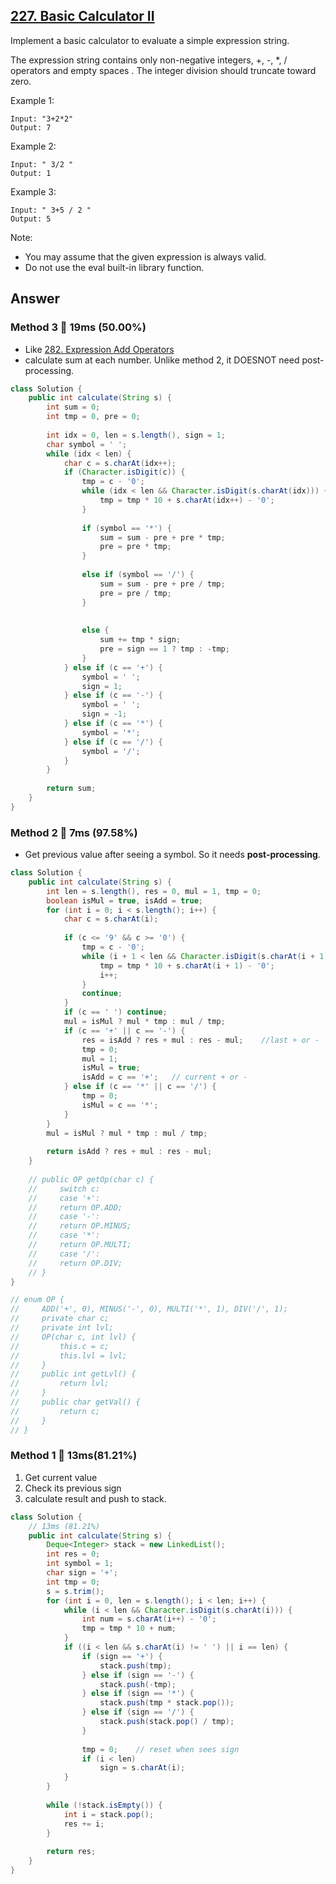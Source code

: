 ## [227. Basic Calculator II](https://leetcode.com/problems/basic-calculator-ii/)

Implement a basic calculator to evaluate a simple expression string.

The expression string contains only non-negative integers, +, -, *, / operators and empty spaces . The integer division should truncate toward zero.

Example 1:
```
Input: "3+2*2"
Output: 7
```
Example 2:
```
Input: " 3/2 "
Output: 1
```
Example 3:
```
Input: " 3+5 / 2 "
Output: 5
```
Note:

- You may assume that the given expression is always valid.
- Do not use the eval built-in library function.

## Answer

### Method 3 :rabbit: 19ms (50.00%)

- Like [282. Expression Add Operators](https://github.com/weltond/DataStructure/blob/master/LeetCode/backtracking/282-Expression-Add-Operators.md)
- calculate sum at each number. Unlike method 2, it DOESNOT need post-processing.

```java
class Solution {
    public int calculate(String s) {
        int sum = 0;
        int tmp = 0, pre = 0;
        
        int idx = 0, len = s.length(), sign = 1;
        char symbol = ' ';
        while (idx < len) {
            char c = s.charAt(idx++);
            if (Character.isDigit(c)) {
                tmp = c - '0';
                while (idx < len && Character.isDigit(s.charAt(idx))) {
                    tmp = tmp * 10 + s.charAt(idx++) - '0';
                }
                
                if (symbol == '*') {
                    sum = sum - pre + pre * tmp;
                    pre = pre * tmp;
                }
                    
                else if (symbol == '/') {
                    sum = sum - pre + pre / tmp;
                    pre = pre / tmp;
                }
                    
                
                else {
                    sum += tmp * sign; 
                    pre = sign == 1 ? tmp : -tmp;
                }
            } else if (c == '+') {
                symbol = ' ';
                sign = 1;
            } else if (c == '-') {
                symbol = ' ';
                sign = -1;
            } else if (c == '*') {
                symbol = '*';
            } else if (c == '/') {
                symbol = '/';
            }
        }
        
        return sum;
    }
}
```

### Method 2 :rocket: 7ms (97.58%)
- Get previous value after seeing a symbol. So it needs **post-processing**.

```java
class Solution {
    public int calculate(String s) {
        int len = s.length(), res = 0, mul = 1, tmp = 0;
        boolean isMul = true, isAdd = true;
        for (int i = 0; i < s.length(); i++) {
            char c = s.charAt(i);
            
            if (c <= '9' && c >= '0') {
                tmp = c - '0';
                while (i + 1 < len && Character.isDigit(s.charAt(i + 1))) {
                    tmp = tmp * 10 + s.charAt(i + 1) - '0';
                    i++;
                }
                continue;
            }
            if (c == ' ') continue;
            mul = isMul ? mul * tmp : mul / tmp;
            if (c == '+' || c == '-') {
                res = isAdd ? res + mul : res - mul;    //last + or -
                tmp = 0;
                mul = 1;
                isMul = true;
                isAdd = c == '+';   // current + or -
            } else if (c == '*' || c == '/') {
                tmp = 0;
                isMul = c == '*';
            }
        }
        mul = isMul ? mul * tmp : mul / tmp;
        
        return isAdd ? res + mul : res - mul;
    }
    
    // public OP getOp(char c) {
    //     switch c:
    //     case '+':
    //     return OP.ADD;
    //     case '-':
    //     return OP.MINUS;
    //     case '*':
    //     return OP.MULTI;
    //     case '/':
    //     return OP.DIV;
    // }
}

// enum OP {
//     ADD('+', 0), MINUS('-', 0), MULTI('*', 1), DIV('/', 1);
//     private char c;
//     private int lvl;
//     OP(char c, int lvl) {
//         this.c = c;
//         this.lvl = lvl;
//     }
//     public int getLvl() {
//         return lvl;
//     }
//     public char getVal() {
//         return c;
//     }
// }
```
### Method 1 :rabbit: 13ms(81.21%)

1. Get current value
2. Check its previous sign
3. calculate result and push to stack.

```java
class Solution {
    // 13ms (81.21%)
    public int calculate(String s) {
        Deque<Integer> stack = new LinkedList();
        int res = 0;
        int symbol = 1;
        char sign = '+';
        int tmp = 0;
        s = s.trim();
        for (int i = 0, len = s.length(); i < len; i++) {
            while (i < len && Character.isDigit(s.charAt(i))) {
                int num = s.charAt(i++) - '0';
                tmp = tmp * 10 + num;
            }
            if ((i < len && s.charAt(i) != ' ') || i == len) {
                if (sign == '+') {
                    stack.push(tmp);
                } else if (sign == '-') {
                    stack.push(-tmp);
                } else if (sign == '*') {
                    stack.push(tmp * stack.pop());
                } else if (sign == '/') {
                    stack.push(stack.pop() / tmp);
                }
                
                tmp = 0;    // reset when sees sign
                if (i < len)
                    sign = s.charAt(i);
            }
        }
        
        while (!stack.isEmpty()) {
            int i = stack.pop();
            res += i;
        }
        
        return res;
    }
}
```
